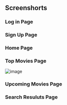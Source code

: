 ## Screenshorts
### Log in Page
### Sign Up Page
### Home Page
### Top Movies Page
![image](https://user-images.githubusercontent.com/83941341/208639563-01a9de81-7c27-4a6e-b9b1-97d8a6a7b4c9.png)
### Upcoming Movies Page
### Search Resuluts Page
